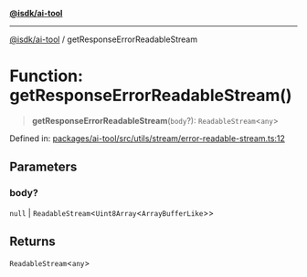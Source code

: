 [**@isdk/ai-tool**](../README.md)

***

[@isdk/ai-tool](../globals.md) / getResponseErrorReadableStream

# Function: getResponseErrorReadableStream()

> **getResponseErrorReadableStream**(`body`?): `ReadableStream`\<`any`\>

Defined in: [packages/ai-tool/src/utils/stream/error-readable-stream.ts:12](https://github.com/isdk/ai-tool.js/blob/7135b3a67072644f21685b76900b7f351401749e/src/utils/stream/error-readable-stream.ts#L12)

## Parameters

### body?

`null` | `ReadableStream`\<`Uint8Array`\<`ArrayBufferLike`\>\>

## Returns

`ReadableStream`\<`any`\>
